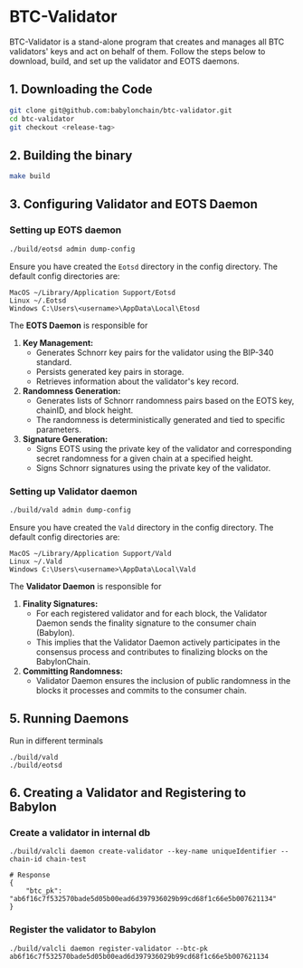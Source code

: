 # BTC-Validator

BTC-Validator is a stand-alone program that creates and manages all BTC validators' keys and act on behalf of them. Follow the steps below to download, build, and set up the validator and EOTS daemons.

## 1. Downloading the Code

```bash
git clone git@github.com:babylonchain/btc-validator.git
cd btc-validator
git checkout <release-tag>
```

## 2. Building the binary
```bash
make build
```

## 3. Configuring Validator and EOTS Daemon

###  Setting up EOTS daemon

```bash
./build/eotsd admin dump-config
```
Ensure you have created the `Eotsd` directory in the config directory. The default config directories are:

    MacOS ~/Library/Application Support/Eotsd 
    Linux ~/.Eotsd
    Windows C:\Users\<username>\AppData\Local\Etosd

The **EOTS Daemon** is responsible for

1.  **Key Management:**
    -   Generates Schnorr key pairs for the validator using the BIP-340 standard.
    -   Persists generated key pairs in storage.
    -   Retrieves information about the validator's key record.
2.  **Randomness Generation:**
    -   Generates lists of Schnorr randomness pairs based on the EOTS key, chainID, and block height.
    -   The randomness is deterministically generated and tied to specific parameters.
3.  **Signature Generation:**
    -   Signs EOTS using the private key of the validator and corresponding secret randomness for a given chain at a specified height.
    -   Signs Schnorr signatures using the private key of the validator.

### Setting up Validator daemon

```bash
./build/vald admin dump-config
```
Ensure you have created the `Vald` directory in the config directory. The default config directories are:

    MacOS ~/Library/Application Support/Vald 
    Linux ~/.Vald
    Windows C:\Users\<username>\AppData\Local\Vald

The **Validator Daemon** is responsible for
1.  **Finality Signatures:**
    -   For each registered validator and for each block, the Validator Daemon sends the finality signature to the consumer chain (Babylon).
    -   This implies that the Validator Daemon actively participates in the consensus process and contributes to finalizing blocks on the BabylonChain.
2.  **Committing Randomness:**
    -   Validator Daemon ensures the inclusion of public randomness in the blocks it processes and commits to the consumer chain.

## 5. Running Daemons

Run in different terminals

    ./build/vald
    ./build/eotsd

## 6. Creating a Validator and Registering to Babylon

### Create a validator in internal db

    ./build/valcli daemon create-validator --key-name uniqueIdentifier --chain-id chain-test
    
    # Response 
    {
        "btc_pk": "ab6f16c7f532570bade5d05b00ead6d397936029b99cd68f1c66e5b007621134"
    }


### Register the validator to Babylon
    ./build/valcli daemon register-validator --btc-pk ab6f16c7f532570bade5d05b00ead6d397936029b99cd68f1c66e5b007621134
